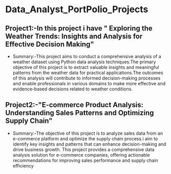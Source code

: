# Data_Analyst_PortPolio_Projects
## Project1:-In this project i have " Exploring the Weather Trends: Insights and Analysis for Effective Decision Making"
* Summary:-This project aims to conduct a comprehensive analysis of a weather dataset using Python data analysis techniques.The primary objective of this project is to extract valuable insights and meaningful patterns from the weather data for practical applications.The outcomes of this analysis will contribute to informed decision-making processes and enable professionals in various domains to make more effective and evidence-based decisions related to weather conditions.

## Project2:-"E-commerce Product Analysis: Understanding Sales Patterns and Optimizing Supply Chain"
* Summary:-The objective of this project is to analyze sales data from an e-commerce platform and optimize the supply chain process.i aim to identify key insights and patterns that can enhance decision-making and drive business growth. This project provides a comprehensive data analysis solution for e-commerce companies, offering actionable recommendations for improving sales performance and supply chain efficiency
